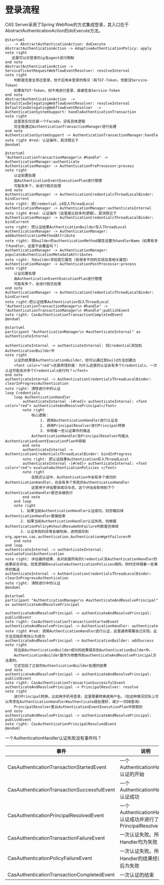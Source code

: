 # 登录流程
CAS Server采用了Spring Webflow的方式集成登录，其入口在于AbstractAuthenticationAction的doExecute方法。
```plantuml
@startuml
... -> AbstractAuthenticationAction: doExecute
AbstractAuthenticationAction -> AdaptiveAuthenticationPolicy: apply
note right
   这里可以对登录的ip及agent进行限制
end note
AbstractAuthenticationAction -> ServiceTicketRequestWebflowEventResolver: resolveInternal
note right
    判断是否是全局已登录，但子应用未登录的情况（有TGT-Token，但是没Service-Token）
    如果有TGT-Token，则不用进行登录，直接签发Service-Token
end note
AbstractAuthenticationAction  -> DefaultCasDelegatingWebflowEventResolver: resolveInternal
DefaultCasDelegatingWebflowEventResolver  -> AuthenticationSystemSupport: handleAuthenticationTransaction
note right
    这里其实仅仅是一个Facade，没有具体逻辑
    完全是通过AuthenticationTransactionManager进行处理
end note
AuthenticationSystemSupport -> AuthenticationTransactionManager:handle
note right #red: 认证操作，其流程见下
@enduml
```


```plantuml
@startuml
"AuthenticationTransactionManager\n #handle" -> AuthenticationManager:authenticate
AuthenticationManager -> AuthenticationPreProcessor:process
note right
    认证前置处理
    由AuthenticationEventExecutionPlan进行管理
    可能有多个，会进行链式处理
end note
AuthenticationManager -> AuthenticationCredentialsThreadLocalBinder: bindCurrent
note right: 把Credential.id存入ThreadLocal
AuthenticationManager -> AuthenticationManager:authenticateInternal
note right #red: 认证操作（这里是比较多的逻辑），其流程见下
AuthenticationManager -> AuthenticationCredentialsThreadLocalBinder: bindCurrent
note right: 把认证结果AuthenticationBuilder存入ThreadLocal
AuthenticationManager -> AuthenticationManager: addAuthenticationMethodAttribute
note right: 将builder的authenticationMethod属性设置为handlerName（如果有多个handler，这里不会覆盖吗？）
AuthenticationManager -> AuthenticationManager: populateAuthenticationMetadataAttributes
note right: 为builder添加其它属性（有很多不同的实现及其相关属性）
AuthenticationManager -> AuthenticationPostProcessor:process
note right
    认证后置处理
    由AuthenticationEventExecutionPlan进行管理
    可能有多个，会进行链式处理
end note
AuthenticationManager -> AuthenticationCredentialsThreadLocalBinder: bindCurrent
note right:把认证结果Authentication存入ThreadLocal
"AuthenticationTransactionManager\n #handle" -> "AuthenticationTransactionManager\n #handle":publishEvent
note right: CasAuthenticationTransactionCompletedEvent
@enduml
```

```plantuml
@startuml
participant "AuthenticationManager\n #authenticateInternal" as authenticateInternal

authenticateInternal -> authenticateInternal: 将Credential添加到AuthenticationBuilder中
note right
    认证的结果是AuthenticationBuilder，但可以通过其build方法创建出
    <font color="red">还是奇怪的是：为什么这里的认证会有多个Credentials，一次认证可能会对多个Credentials进行吗？</font>
end note
authenticateInternal -> AuthenticationCredentialsThreadLocalBinder: clearInProgressAuthentication
note right: 清除进行中的认证
loop Credentials
    loop AuthenticationHandler
        authenticateInternal -[#red]> authenticateInternal: <font color="red"> authenticateAndResolvePrincipal</font>
        note right
            核心逻辑：
                1. 调用AuthenticationHandler进行认证及
                2. 调用PrincipalResolver进行Principal转换
                3. 伴随着一些认证事件的推送
            AuthenticationHandler及PrincipalResolver均是从AuthenticationEventExecutionPlan中获取
        end note
        authenticateInternal -> AuthenticationCredentialsThreadLocalBinder: bindInProgress
        note right: 把认证结果Authentication存入ThreadLocal
        authenticateInternal -[#red]> authenticateInternal: <font color="red"> evaluateAuthenticationPolicies </font>
        note right
            在链式认证中，Authentication中会有多个成功的AuthenticationHandler，也会有多个失败的AuthenticationHandler
            这里用于评估整体成功与否，这个评估会影响到下个AuthenticationHandler是否会被执行
        end note
    end loop
    note right
       1. 如果当前AuthenticationHandler认证成功，则忽略后续AuthenticationHandler直接结束
       2. 如果当前AuthenticationHandler认证失败，则根据AuthenticationPolicy#shouldResumeOnFailure判断是否继续
       3. 认证失败的异常会被吃掉，进而保存到org.apereo.cas.authentication.Authentication#getFailures中
    end note
end loop
authenticateInternal -> authenticateInternal: evaluateFinalAuthentication
note right: 评估最终结果，会对前面所有的Credential及AuthenticationHandler的结果综合评估，但其逻辑和evaluateAuthenticationPolicies相同。同时还伴随着一些事件的推送
authenticateInternal -> AuthenticationCredentialsThreadLocalBinder: clearInProgressAuthentication
note right: 清除进行中的认证
@enduml
```

```plantuml
@startuml
participant "AuthenticationManager\n #authenticateAndResolvePrincipal" as authenticateAndResolvePrincipal

authenticateAndResolvePrincipal -> authenticateAndResolvePrincipal: publishEvent 
note right: CasAuthenticationTransactionStartedEvent
authenticateAndResolvePrincipal -> AuthenticationHandler: authenticate
note right #red: 调用AuthenticationHandler进行认证，这里通常需要自己实现。此方法没抛异常则认为成功
authenticateAndResolvePrincipal -> AuthenticationBuilder: addSuccess
note right
    将当前AuthenticationBuilder成功的结果保存到AuthenticationBuilder中。
    AuthenticationBuilder是作为参数传到authenticateAndResolvePrincipal方法里的，
    它还包括了之前的AuthenticationBuilder处理的结果
end note
authenticateAndResolvePrincipal -> authenticateAndResolvePrincipal: publishEvent 
note right: CasAuthenticationTransactionSuccessfulEvent
authenticateAndResolvePrincipal -> PrincipalResolver: resolve
note right
    进行Principal转换。比如用手机号登录，这里需要转换成用户名。（但这种情况实际上可以考虑在AuthenticationHandler#authenticate就处理好，减少一次DB查询）
    PrincipalResolver是从AuthenticationEventExecutionPlan中获取的
end note
authenticateAndResolvePrincipal -> authenticateAndResolvePrincipal: publishEvent 
note right: CasAuthenticationPrincipalResolvedEvent
@enduml
```


一个AuthenticationHandler认证失败没有事件吗？

| 事件                                          | 说明                                              |
|---------------------------------------------|-------------------------------------------------|
| CasAuthenticationTransactionStartedEvent    | 一个AuthenticationHandler认证的开始                    |
| CasAuthenticationTransactionSuccessfulEvent | 一个AuthenticationHandler认证成功                     |
| CasAuthenticationPrincipalResolvedEvent     | 一个AuthenticationHandler认证成功并进行了PrincipalResolve |
| CasAuthenticationTransactionFailureEvent    | 一次认证失败。所有的Handler均为失败                           |
| CasAuthenticationPolicyFailureEvent         | 一次认证失败。所有Handler的结果经评估后为失败                      |
| CasAuthenticationTransactionCompletedEvent  | 一次认证的结束                                         |
